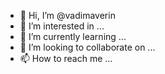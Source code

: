 - 👋 Hi, I’m @vadimaverin
- 👀 I’m interested in ...
- 🌱 I’m currently learning ...
- 💞️ I’m looking to collaborate on ...
- 📫 How to reach me ...

<!---
vadimaverin/vadimaverin is a ✨ special ✨ repository because its `README.md` (this file) appears on your GitHub profile.
You can click the Preview link to take a look at your changes.
--->
